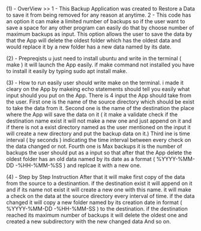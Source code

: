 (1) - OverView >> 
1 - This Backup Application was created to Restore a Data to save it from being removed for any reason at anytime.
2 - This code has an  option it can make a limited number of backups so if the user want to save a space for any other program can easily do that by choose number of maximum backups as input. This option allows the user to save the data by that the App will delete the oldest folder which has the oldest data and would replace it by a new folder has a new data named by its date.


(2) - Prepreqists
u just need to install ubuntu and write in the terminal ( make ) it will launch the App easily.
if make command not installed you have to install it easily by typing sudo apt install make. 


(3) - How to run 
easily user should write make on the terminal. 
i made it cleary on the App by makeing echo statements should tell you easily what input should you put on the App.
There is 4 input the App should take from the user.
First one is the name of the source directory which should be exist to take the data from it.
Second one is the name of the destination the place where the App will save the data on it ( it make a validate check if the destination name exist it will not make a new one and just append on it and if there is not a exist directory named as the user mentioned on the input it will create a new directory and put the backup data on it.)
Third ine is time interval ( by seconds ) indicating the time interval between every check on the data changed or not.
Fourth one is Max backups it is the number of backups the user should put as a input so that after that the App delete the oldest folder has an old data named by its date as a format ( %YYYY-%MM-DD -%HH-%MM-%SS ) and replcae it with a new one.


(4) - Step by Step Instruction
After that it will make first copy of the data from the source to a destinantion.
if the destination exist it will append on it and if its name not exist it will create a new one with this name.
it will make a check on the data at the source directory every interval of time.
if the data changed it will copy a new folder named by its creation date in format ( %YYYY-%MM-DD -%HH-%MM-SS ) to the destination.
if the destination reached its maximum number of backups it will delete the oldest one and created a new subdirectory with the new changed data And so on.
